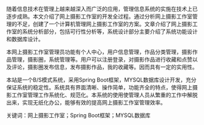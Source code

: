 随着信息技术在管理上越来越深入而广泛的应用，管理信息系统的实施在技术上已逐步成熟。本文介绍了网上摄影工作室的开发全过程。通过分析网上摄影工作室管理的不足，创建了一个计算机管理网上摄影工作室的方案。文章介绍了网上摄影工作室的系统分析部分，包括可行性分析等，系统设计部分主要介绍了系统功能设计和数据库设计。

本网上摄影工作室管理员功能有个人中心，用户信息管理，作品分类管理，摄影作品管理，摄影圈，系统管理等。用户可以注册登录，对摄影作品进行收藏和点赞以及评论，摄影圈发布信息，发布摄影作品，我的收藏等。因而具有一定的实用性。

本站是一个B/S模式系统，采用Spring Boot框架，MYSQL数据库设计开发，充分保证系统的稳定性。系统具有界面清晰、操作简单，功能齐全的特点，使得网上摄影工作室管理工作系统化、规范化。本系统的使用使管理人员从繁重的工作中解脱出来，实现无纸化办公，能够有效的提高网上摄影工作室管理效率。

关键词：网上摄影工作室；Spring Boot框架；MYSQL数据库
